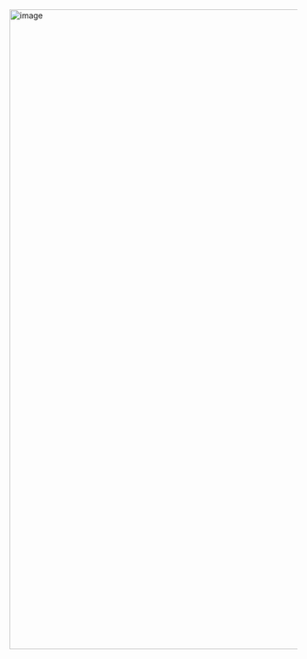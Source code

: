 <img width="1120" alt="image" src="https://github.com/user-attachments/assets/8f10207d-2469-4e5b-9bfd-0835fde25034" />
